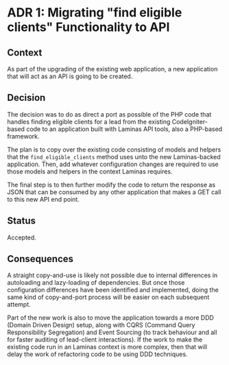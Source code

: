 # ADR 1: Migrating "find eligible clients" Functionality to API

## Context

As part of the upgrading of the existing web application, a new application 
that will act as an API is going to be created.

## Decision

The decision was to do as direct a port as possible of the PHP code that handles finding
eligible clients for a lead from the existing CodeIgniter-based code to an application
built with Laminas API tools, also a PHP-based framework.

The plan is to copy over the existing code consisting of models and helpers that the
`find_eligible_clients` method uses unto the new Laminas-backed application. Then,
add whatever configuration changes are required to use those models and helpers in 
the context Laminas requires.

The final step is to then further modify the code to return the response as JSON that
can be consumed by any other application that makes a GET call to this new API end point.

## Status

Accepted.

## Consequences

A straight copy-and-use is likely not possible due to internal differences in autoloading
and lazy-loading of dependencies. But once those configuration differences have been
identified and implemented, doing the same kind of copy-and-port process will be easier
on each subsequent attempt.

Part of the new work is also to move the application towards a more DDD (Domain Driven Design)
setup, along with CQRS (Command Query Responsibility Segregation) and Event Sourcing (to
track behaviour and all for faster auditing of lead-client interactions). If the work to
make the existing code run in an Laminas context is more complex, then that will delay
the work of refactoring code to be using DDD techniques.

